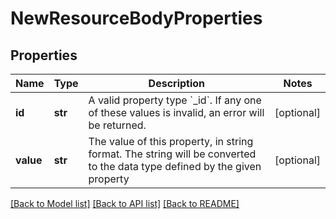 # NewResourceBodyProperties

## Properties
Name | Type | Description | Notes
------------ | ------------- | ------------- | -------------
**id** | **str** | A valid property type &#x60;_id&#x60;. If any one of these values is invalid, an error will be returned. | [optional] 
**value** | **str** | The value of this property, in string format. The string will be converted to the data type defined by the given property | [optional] 

[[Back to Model list]](../README.md#documentation-for-models) [[Back to API list]](../README.md#documentation-for-api-endpoints) [[Back to README]](../README.md)

